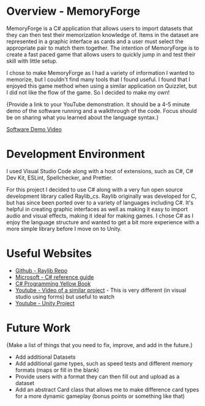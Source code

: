 # Overview - MemoryForge

MemoryForge is a C# application that allows users to import datasets that they can then test their memorization knowledge of. Items in the dataset are represented in a graphic interface as cards and a user must select the appropriate pair to match them together. The intention of MemoryForge is to create a fast paced game that allows users to quickly jump in and test their skill with little setup.

I chose to make MemoryForge as I had a variety of information I wanted to memorize, but I couldn't find many tools that I found useful. I found that I enjoyed this game method when using a similar application on Quizzlet, but I did not like the flow of the game. So I decided to make my own!

{Provide a link to your YouTube demonstration. It should be a 4-5 minute demo of the software running and a walkthrough of the code. Focus should be on sharing what you learned about the language syntax.}

[Software Demo Video](http://youtube.link.goes.here)

# Development Environment

I used Visual Studio Code along with a host of extensions, such as C#, C# Dev Kit, ESLint, Spellchecker, and Prettier.

For this project I decided to use C# along with a very fun open source development library called Raylib_cs. Raylib originally was developed for C, but has since been ported over to a variety of languages including C#. It's helpful in creating graphic interfaces as well as making it easy to import audio and visual effects, making it ideal for making games. I chose C# as I enjoy the language structure and wanted to get a bit more experience with a more simple library before I move on to Unity.

# Useful Websites

- [Github - Raylib Repo](https://github.com/raylib-cs/raylib-cs)
- [Microsoft - C# reference guide](https://learn.microsoft.com/en-us/dotnet/csharp/language-reference/)
- [C# Programming Yellow Book](https://static1.squarespace.com/static/5019271be4b0807297e8f404/t/5824ad58f7e0ab31fc216843/1478798685347/CSharp+Book+2016+Rob+Miles+8.2.pdf)
- [Youtube - Video of a similar project](https://www.youtube.com/watch?v=frDKP-A71W0) - This is very different (in visual studio using forms) but useful to watch
- [Youtube - Unity Project](https://www.youtube.com/watch?v=J2mja7s4SFg&list=PLZhNP5qJ2IA2DA4bzDyxFMs8yogVQSrjW&index=7)

# Future Work

{Make a list of things that you need to fix, improve, and add in the future.}

- Add additional Datasets
- Add additional game types, such as speed tests and different memory formats (maps or fill in the blank)
- Provide users with a format they can then fill out and upload as a dataset
- Add an abstract Card class that allows me to make difference card types for a more dynamic gameplay (bonus points or something like that)
